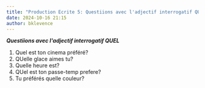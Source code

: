 ```yaml
---
title: "Production Ecrite 5: Questiions avec l'adjectif interrogatif QUEL"
date: 2024-10-16 21:15
author: bklevence
---
```


***Questiions avec l'adjectif interrogatif QUEL***

1. Quel est ton cinema préféré?
2. QUelle glace aimes tu?
3. Quelle heure est?
4. QUel est ton passe-temp prefere?
5. Tu préférés quelle couleur?